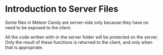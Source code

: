 # Introduction to Server Files

Some files in Meteor Candy are server-side only because they have no need to be exposed to the client. 

All the code written with-in the server folder will be protected on the server. Only the result of these functions is returned to the client, and only when that is appropriate.